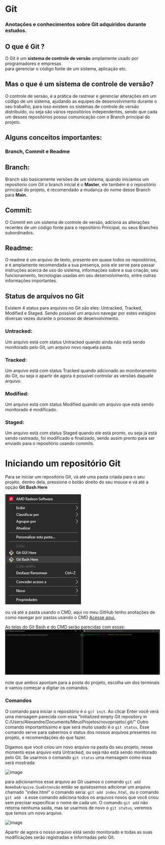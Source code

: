 # Git
### Anotações e conhecimentos sobre Git adquiridos durante estudos.

## O que é Git ?

O Git é um **sistema de controle de versão** amplamente usado por programadores e empresas <br/>para gerenciar o código fonte de um sistema, aplicação etc.

## Mas o que é um **sistema de controle de versão**?

O controle de versão, é a prática de rastrear e gerenciar alterações em um código de um sistema, ajudando as equipes de desenvolvimento durante o seu trabalho, para isso existem os sistemas de controle de versão distribuído, ou seja são vários repositórios independentes, sendo que cada um desses repositórios possui comunicação com o Branch principal do projeto. 

## Alguns conceitos importantes: 
### Branch, Commit e Readme

## Branch: 
Branch são basicamente versões de um sistema, quando iniciamos um repositorio com Git o branch inicial é o **Master**, ele também é o repositório principal do projeto, é recomendado a mudança do nome desse Branch para **Main**.

## Commit:
O Commit em um sistema de controle de versão, adciona as alterações recentes de um código fonte para o repositório Principal, ou seus Branches subordinados.

## Readme:
O readme é um arquivo de texto, presente em quase todos os repositórios, e é amplamente recomendada a sua presença, pois ele serve para passar instruções acerca de uso do sistema, informações sobre a sua criação, seu funcionamento, tecnologias usadas em seu desenvolvimento, entre outras informações importantes.

## Status de arquivos no Git 

Existem 4 status para arquivos no Git são eles: Untracked, Tracked, Modified e Staged. Sendo possível um arquivo navegar por estes estágios diversas vezes durante o processo de desenvolvimento.

### Untracked:
Um arquivo está com status Untracked quando ainda não está sendo monitorado pelo Git, um arquivo novo naquela pasta.

### Tracked:
Um arquivo está com status Tracked quando adcionado ao monitoramento do Git, ou seja o apartir de agora é possível controlar as versões daquele arquivo.

### Modified:
Um arquivo está com status Modified quando um arquivo que está sendo monitorado é modificado.

### Staged:
Um arquivo está com status Staged quando ele está pronto, ou seja já está sendo rastreado, foi modificado e finalizado, sendo assim pronto para ser enviado para o repositório usando commits.

# Iniciando um repositório Git

Para se iniciar um repositório Git, vá até uma pasta criada para o seu projeto, dentro dela, pressione o botão direito do seu mouse e vá até a opção **Git Bash Here**

<img src="novoprojeto.png"/>

ou vá até a pasta usando o CMD, aqui no meu GitHub tenho anotações de como navegar por pastas usando o CMD [Acesse aqui.](https://github.com/xand3/CMD)

As telas do Git Bash e do CMD serão parecidas com essas:
<img src="CMDeGIT.png"/>

note que ambos apontam para a posta do projeto, escolha um dos terminais e vamos começar a digitar os comandos.

### Comandos 
O comando para iniciar o repositório é o `git init`. Ao clicar Enter você verá uma mensagem parecida com essa "Initialized empty Git repository in C:/Users/Alexandre/Documents/MeusProjetos/novoprojeto/.git/"
Outro comando importantíssimo e que será muito usado é o `git status`, Esse comando serve para sabermos o status dos nossos arquivos presentes no projeto, e recomendações do que fazer.

Digamos que você criou um novo arquivo na pasta do seu projeto, nesse momento esse arquivo está Untracked, ou sejá não está sendo monitorado pelo Git.
Se usarmos o comando `git status` uma mensagem como essa será mostrada:

![image](https://user-images.githubusercontent.com/84591023/155601776-7db9a478-c2de-4da9-99e6-33ababd46b74.png)


para adicionarmos esse arquivo ao Git usamos o comando `git add NomeDoArquivo.SuaExtensão` então se quiséssemos adicionar um arquivo chamado "index.html" o comando seria: `git add index.html`, ou o comando `git add -A` esse comando adiciona todos os arquivos novos que você criou sem precisar especificar o nome de cada um. O comando `git add` não retorna nenhuma saida, mas se usarmos de novo o `git status`, veremos que temos um novo arquivo.

![image](https://user-images.githubusercontent.com/84591023/155602299-6140d2e1-0a42-416d-8416-5c3166966e41.png)

Apartir de agora o nosso arquivo está sendo monitorado e todas as suas modificações serão registradas e informadas pelo Git. 






